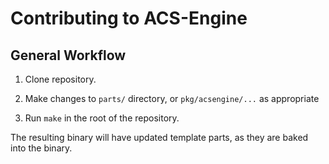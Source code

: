 # Contributing to ACS-Engine

## General Workflow

1. Clone repository.

2. Make changes to `parts/` directory, or `pkg/acsengine/...` as appropriate

3. Run `make` in the root of the repository.

The resulting binary will have updated template parts, as they are baked into
the binary.
